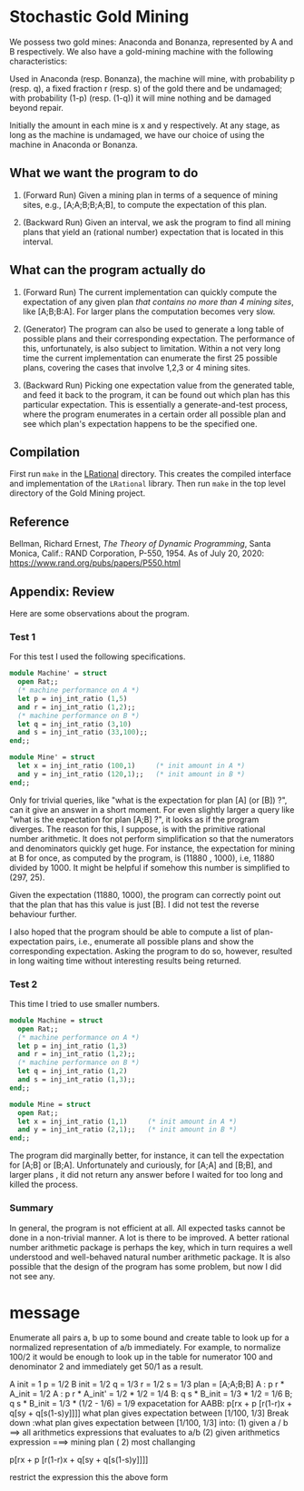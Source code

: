 # Stochastic Gold Mining


We possess two gold mines: Anaconda and Bonanza, 
   represented by A and B respectively. We also have a gold-mining machine with the following 
   characteristics: 

   Used in Anaconda (resp. Bonanza), the machine will mine, with 
   probability p (resp. q), a fixed fraction r (resp. s) of the 
   gold there and be undamaged; with probability (1-p) (resp. (1-q)) 
   it will mine nothing and be damaged beyond repair. 

   Initially the amount in each mine is x and y respectively. At any stage, as long
   as the machine is undamaged, we have our choice 
   of using the machine in Anaconda or Bonanza. 

## What we want the program to do

1. (Forward Run) Given a mining plan in terms of a sequence of mining sites, 
   e.g., [A;A;B;B;A;B], to compute the expectation of this plan. 

1. (Backward Run) Given  an interval, we ask the program to find
all mining plans that yield an (rational number) expectation that is located in this interval.

## What can the program actually do

1. (Forward Run) The current implementation can quickly compute the expectation of any given
plan _that contains no more than 4 mining sites_, like [A;B;B:A]. For larger plans the
 computation becomes very slow.

1. (Generator) The program can also be used to generate a long table of possible plans and
their corresponding expectation. The performance of this, unfortunately,
is also subject to limitation. Within a not very long time the current
implementation can enumerate the first 25 possible plans, covering the
cases that involve  1,2,3 or 4 mining sites.

1. (Backward Run) Picking one expectation value from the generated table, and feed it back to the program,
it can be found out which plan has this particular expectation. This is essentially a generate-and-test process,
 where the program enumerates in a certain order all possible plan and see which plan's expectation happens to
 be the specified one.

## Compilation

First run `make` in the [LRational](LRational) directory. This creates the compiled interface and implementation of the
`LRational` library. Then run `make` in the top level directory of the Gold Mining project.

## Reference

Bellman, Richard Ernest, _The Theory of Dynamic Programming_, Santa Monica, Calif.: RAND Corporation, P-550, 1954. As of July 20, 2020: https://www.rand.org/pubs/papers/P550.html

## Appendix: Review

Here are some observations about the program.

### Test 1

For this test I used the following specifications. 

```ocaml
module Machine' = struct
  open Rat;;
  (* machine performance on A *)
  let p = inj_int_ratio (1,5)
  and r = inj_int_ratio (1,2);;
  (* machine performance on B *)
  let q = inj_int_ratio (3,10)
  and s = inj_int_ratio (33,100);;
end;;

module Mine' = struct
  let x = inj_int_ratio (100,1)     (* init amount in A *)
  and y = inj_int_ratio (120,1);;   (* init amount in B *)
end;;

```

Only for trivial queries, like "what is the
expectation for plan [A] (or [B]) ?", can it give an answer in a short moment. For even slightly
larger a query like "what is the expectation for plan [A;B] ?", it looks as if the program
diverges. The reason for this, I suppose, is with the primitive rational number arithmetic.
It does not perform simplification so that the numerators and denominators quickly get huge.
For instance, the expectation for mining at B for once, as computed by the program,
is (11880 , 1000), i.e, 11880 divided by 1000. It might be helpful if somehow this
number is simplified to (297, 25).

Given the expectation (11880, 1000), the program can correctly point out that the plan that has
this value is just [B]. I did not test the reverse behaviour further.  


I also hoped that the program should be able to compute a list of plan-expectation pairs, i.e.,
enumerate all possible plans and show the corresponding expectation. Asking the program to do so,
however, resulted in long waiting time without interesting results being returned.    


### Test 2

This time I tried to use smaller numbers.

```ocaml
module Machine = struct
  open Rat;;
  (* machine performance on A *)
  let p = inj_int_ratio (1,3)
  and r = inj_int_ratio (1,2);;
  (* machine performance on B *)
  let q = inj_int_ratio (1,2)
  and s = inj_int_ratio (1,3);;
end;;

module Mine = struct
  open Rat;;
  let x = inj_int_ratio (1,1)     (* init amount in A *)
  and y = inj_int_ratio (2,1);;   (* init amount in B *)
end;;
```

The program did marginally better, for instance, it can tell the expectation for [A;B] or
[B;A]. Unfortunately and curiously, for [A;A] and [B;B], and larger plans , it did not return
any answer before I waited for too long and killed the process.

### Summary

In general, the program is not efficient at all. All expected tasks cannot be done in a
non-trivial manner. A lot is there to be improved. A better rational number arithmetic
package is perhaps the key, which in turn requires a well understood and well-behaved
natural number arithmetic package. It is also possible that the design of
the program has some problem, but now I did not see any.


# message

Enumerate all pairs a, b up to some bound and create table to look up for a normalized representation of a/b immediately. For example, to normalize 100/2 it would be enough to look up in the table for numerator 100 and denominator 2 and immediately get 50/1 as a result.

A init = 1 p = 1/2 
B init = 1/2 q = 1/3 
r = 1/2 s = 1/3 
plan = [A;A;B;B] 
A : p 
r * A_init = 1/2 
A : p 
r * A_init' = 1/2 * 1/2 = 1/4 
B: q 
s * B_init = 1/3 * 1/2 = 1/6 
B; q 
s * B_init = 1/3 * (1/2 - 1/6) = 1/9 
expacetation for AABB: 
p[rx + p [r(1-r)x + q[sy + q[s(1-s)y]]]] 
what plan gives expectation between [1/100, 1/3] 
Break down :what plan gives expectation between [1/100, 1/3] 
into: 
(1) given a / b ==> all arithmetics expressions that evaluates to a/b 
(2) given arithmetics expression ===> mining plan 
( 2) most challanging

p[rx + p [r(1-r)x + q[sy + q[s(1-s)y]]]]

restrict the expression this the above form

